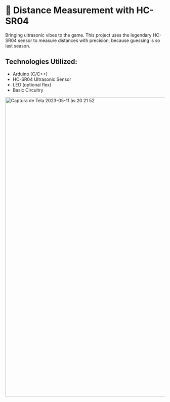 # 🔹 Distance Measurement with HC-SR04

Bringing ultrasonic vibes to the game. This project uses the legendary HC-SR04 sensor to measure distances with precision, because guessing is so last season.

## Technologies Utilized:

- Arduino (C/C++)
- HC-SR04 Ultrasonic Sensor
- LED (optional flex)
- Basic Circuitry

<img width="948" alt="Captura de Tela 2023-05-11 às 20 21 52" src="https://github.com/dudssecco/Arduino-Distancia/assets/132023142/3dcfb6de-6bc0-40ee-bada-ef9d32f168a1">

